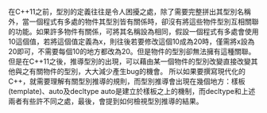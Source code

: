 在C++11之前，型別的定義往往是令人困擾之處，除了需要完整拼出其型別名稱外，當一個程式有多處的物件其型別皆有關係時，卻沒有將這些物件型別互相關聯的功能。如果許多物件有關係，可將其名稱設為相同，假設一個程式有多處會使用10這個值，若將這個值定義為x，則往後若要修改這個10成為20時，僅需將x設為20即可，不需要每個10的地方都改為20。但是物件的型別卻無法擁有這種關聯。
但是在C++11之後，推導型別的出現，可以藉由某一個物件的型別改變直接改變其他與之有關物件的型別，大大減少產生bug的機會。
所以如果要撰寫現代化的C++，就需要理解有關型別推導的規則，而型別推導會出現在幾個地方：樣板(template)、auto及decltype
auto是建立於樣板之上的機制，而decltype和上述兩者有些許不同之處，最後，會提到如何檢視型別推導的結果。